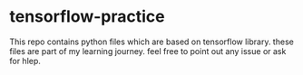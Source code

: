 # tensorflow-practice
This repo contains python files which are based on tensorflow library. 
these files are part of my learning journey. 
feel free to point out any issue or ask for hlep.
